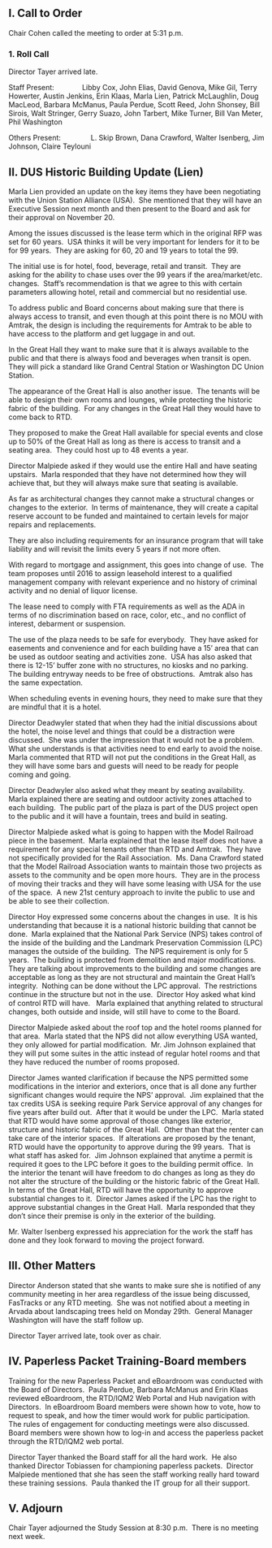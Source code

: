 ## I. Call to Order

Chair Cohen called the meeting to order at 5:31 p.m.

### 1. Roll Call

Director Tayer arrived late.

Staff Present:              Libby Cox, John Elias, David Genova, Mike Gil, Terry Howerter, Austin Jenkins, Erin Klaas, Marla Lien, Patrick McLaughlin, Doug MacLeod, Barbara McManus, Paula Perdue, Scott Reed, John Shonsey, Bill Sirois, Walt Stringer, Gerry Suazo, John Tarbert, Mike Turner, Bill Van Meter, Phil Washington

Others Present:               L. Skip Brown, Dana Crawford, Walter Isenberg, Jim Johnson, Claire Teylouni

## II. DUS Historic Building Update (Lien)

Marla Lien provided an update on the key items they have been negotiating with the Union Station Alliance (USA).  She mentioned that they will have an Executive Session next month and then present to the Board and ask for their approval on November 20.

Among the issues discussed is the lease term which in the original RFP was set for 60 years.  USA thinks it will be very important for lenders for it to be for 99 years.  They are asking for 60, 20 and 19 years to total the 99.

The initial use is for hotel, food, beverage, retail and transit.  They are asking for the ability to chase uses over the 99 years if the area/market/etc. changes.  Staff’s recommendation is that we agree to this with certain parameters allowing hotel, retail and commercial but no residential use.

To address public and Board concerns about making sure that there is always access to transit, and even though at this point there is no MOU with Amtrak, the design is including the requirements for Amtrak to be able to have access to the platform and get luggage in and out.

In the Great Hall they want to make sure that it is always available to the public and that there is always food and beverages when transit is open.  They will pick a standard like Grand Central Station or Washington DC Union Station.

The appearance of the Great Hall is also another issue.  The tenants will be able to design their own rooms and lounges, while protecting the historic fabric of the building.  For any changes in the Great Hall they would have to come back to RTD.

They proposed to make the Great Hall available for special events and close up to 50% of the Great Hall as long as there is access to transit and a seating area.  They could host up to 48 events a year.

Director Malpiede asked if they would use the entire Hall and have seating upstairs.  Marla responded that they have not determined how they will achieve that, but they will always make sure that seating is available.

As far as architectural changes they cannot make a structural changes or changes to the exterior.  In terms of maintenance, they will create a capital reserve account to be funded and maintained to certain levels for major repairs and replacements.

They are also including requirements for an insurance program that will take liability and will revisit the limits every 5 years if not more often.

With regard to mortgage and assignment, this goes into change of use.  The team proposes until 2016 to assign leasehold interest to a qualified management company with relevant experience and no history of criminal activity and no denial of liquor license.

The lease need to comply with FTA requirements as well as the ADA in terms of no discrimination based on race, color, etc., and no conflict of interest, debarment or suspension.

The use of the plaza needs to be safe for everybody.  They have asked for easements and convenience and for each building have a 15’ area that can be used as outdoor seating and activities zone.  USA has also asked that there is 12-15’ buffer zone with no structures, no kiosks and no parking.  The building entryway needs to be free of obstructions.  Amtrak also has the same expectation.

When scheduling events in evening hours, they need to make sure that they are mindful that it is a hotel.

Director Deadwyler stated that when they had the initial discussions about the hotel, the noise level and things that could be a distraction were discussed.  She was under the impression that it would not be a problem.  What she understands is that activities need to end early to avoid the noise. Marla commented that RTD will not put the conditions in the Great Hall, as they will have some bars and guests will need to be ready for people coming and going.

Director Deadwyler also asked what they meant by seating availability.  Marla explained there are seating and outdoor activity zones attached to each building.  The public part of the plaza is part of the DUS project open to the public and it will have a fountain, trees and build in seating.

Director Malpiede asked what is going to happen with the Model Railroad piece in the basement.  Marla explained that the lease itself does not have a requirement for any special tenants other than RTD and Amtrak.  They have not specifically provided for the Rail Association.  Ms. Dana Crawford stated that the Model Railroad Association wants to maintain those two projects as assets to the community and be open more hours.  They are in the process of moving their tracks and they will have some leasing with USA for the use of the space.  A new 21st century approach to invite the public to use and be able to see their collection.

Director Hoy expressed some concerns about the changes in use.  It is his understanding that because it is a national historic building that cannot be done.  Marla explained that the National Park Service (NPS) takes control of the inside of the building and the Landmark Preservation Commission (LPC) manages the outside of the building.  The NPS requirement is only for 5 years.  The building is protected from demolition and major modifications.  They are talking about improvements to the building and some changes are acceptable as long as they are not structural and maintain the Great Hall’s integrity.  Nothing can be done without the LPC approval.  The restrictions continue in the structure but not in the use.  Director Hoy asked what kind of control RTD will have.   Marla explained that anything related to structural changes, both outside and inside, will still have to come to the Board.

Director Malpiede asked about the roof top and the hotel rooms planned for that area.  Marla stated that the NPS did not allow everything USA wanted, they only allowed for partial modification.  Mr. Jim Johnson explained that they will put some suites in the attic instead of regular hotel rooms and that they have reduced the number of rooms proposed.

Director James wanted clarification if because the NPS permitted some modifications in the interior and exteriors, once that is all done any further significant changes would require the NPS’ approval.  Jim explained that the tax credits USA is seeking require Park Service approval of any changes for five years after build out.  After that it would be under the LPC.  Marla stated that RTD would have some approval of those changes like exterior, structure and historic fabric of the Great Hall.  Other than that the renter can take care of the interior spaces.  If alterations are proposed by the tenant, RTD would have the opportunity to approve during the 99 years.  That is what staff has asked for.  Jim Johnson explained that anytime a permit is required it goes to the LPC before it goes to the building permit office.  In the interior the tenant will have freedom to do changes as long as they do not alter the structure of the building or the historic fabric of the Great Hall.  In terms of the Great Hall, RTD will have the opportunity to approve substantial changes to it.  Director James asked if the LPC has the right to approve substantial changes in the Great Hall.  Marla responded that they don’t since their premise is only in the exterior of the building.

Mr. Walter Isenberg expressed his appreciation for the work the staff has done and they look forward to moving the project forward.

## III. Other Matters

Director Anderson stated that she wants to make sure she is notified of any community meeting in her area regardless of the issue being discussed, FasTracks or any RTD meeting.  She was not notified about a meeting in Arvada about landscaping trees held on Monday 29th.  General Manager Washington will have the staff follow up.

Director Tayer arrived late, took over as chair.

## IV. Paperless Packet Training-Board members

Training for the new Paperless Packet and eBoardroom was conducted with the Board of Directors.  Paula Perdue, Barbara McManus and Erin Klaas reviewed eBoardroom, the RTD/IQM2 Web Portal and Hub navigation with Directors.  In eBoardroom Board members were shown how to vote, how to request to speak, and how the timer would work for public participation.  The rules of engagement for conducting meetings were also discussed.  Board members were shown how to log-in and access the paperless packet through the RTD/IQM2 web portal.

Director Tayer thanked the Board staff for all the hard work.  He also thanked Director Tobiassen for championing paperless packets.  Director Malpiede mentioned that she has seen the staff working really hard toward these training sessions.  Paula thanked the IT group for all their support.

## V. Adjourn

Chair Tayer adjourned the Study Session at 8:30 p.m.  There is no meeting next week.